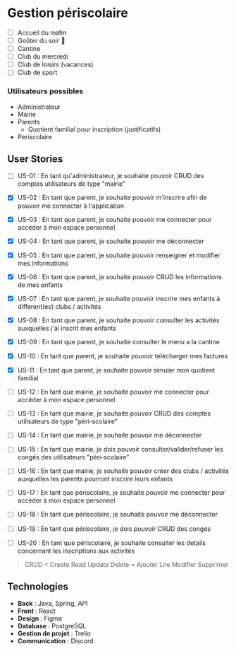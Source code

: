# Gestion périscolaire

- [ ] Accueil du matin
- [ ] Goûter du soir 🥐
- [ ] Cantine
- [ ] Club du mercredi
- [ ] Club de loisirs (vacances)
- [ ] Club de sport

### Utilisateurs possibles
- Administrateur
- Mairie
- Parents
  - Quotient familial pour inscription (justificatifs)
- Periscolaire
  
  
## User Stories
- [ ] US-01 : En tant qu'administrateur, je souhaite pouvoir CRUD des comptes utilisateurs de type "mairie"

- [x] US-02 : En tant que parent, je souhaite pouvoir m'inscrire afin de pouvoir me connecter à l'application 
- [x] US-03 : En tant que parent, je souhaite pouvoir me connecter pour accéder à mon espace personnel
- [x] US-04 : En tant que parent, je souhaite pouvoir me déconnecter
- [x] US-05 : En tant que parent, je souhaite pouvoir renseigner et modifier mes informations
- [x] US-06 : En tant que parent, je souhaite pouvoir CRUD les informations de mes enfants
- [x] US-07 : En tant que parent, je souhaite pouvoir inscrire mes enfants à different(es) clubs / activités
- [x] US-08 : En tant que parent, je souhaite pouvoir consulter les activités auxquelles j'ai inscrit mes enfants
- [x] US-09 : En tant que parent, je souhaite consulter le menu a la cantine
- [x] US-10 : En tant que parent, je souhaite pouvoir télécharger mes factures
- [x] US-11 : En tant que parent, je souhaite pouvoir simuler mon quotient familial

- [ ] US-12 : En tant que mairie, je souhaite pouvoir me connecter pour accéder à mon espace personnel
- [ ] US-13 : En tant que mairie, je souhaite pouvoir CRUD des comptes utilisateurs de type "péri-scolaire" 
- [ ] US-14 : En tant que mairie, je souhaite pouvoir me déconnecter
- [ ] US-15 : En tant que mairie, je dois pouvoir consulter/valider/refuser les congés des utilisateurs "péri-scolaire"
- [ ] US-16 : En tant que mairie, je souhaite pouvoir créer des clubs / activités auxquelles les parents pourront inscrire leurs enfants

- [ ] US-17 : En tant que périscolaire, je souhaite pouvoir me connecter pour accéder à mon espace personnel
- [ ] US-18 : En tant que périscolaire, je souhaite pouvoir me déconnecter
- [ ] US-19 : En tant que périscolaire, je dois pouvoir CRUD des congés
- [ ] US-20 : En tant que périscolaire, je souhaite consulter les details concernant les inscriptions aux activités




> CRUD = Create Read Update Delete = Ajouter Lire Modifier Supprimer

## Technologies

- **Back** : Java, Spring, API  
- **Front** : React
- **Design** : Figma
- **Database** : PostgreSQL
- **Gestion de projet** : Trello
- **Communication** : Discord
